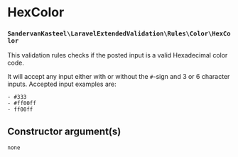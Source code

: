 # HexColor
### `SandervanKasteel\LaravelExtendedValidation\Rules\Color\HexColor`

This validation rules checks if the posted input is a valid Hexadecimal color code.

It will accept any input either with or without the `#`-sign and 3 or 6 character inputs. Accepted input examples are:
```
- #333
- #ff00ff
- ff00ff
```

## Constructor argument(s)

```php
none
```
